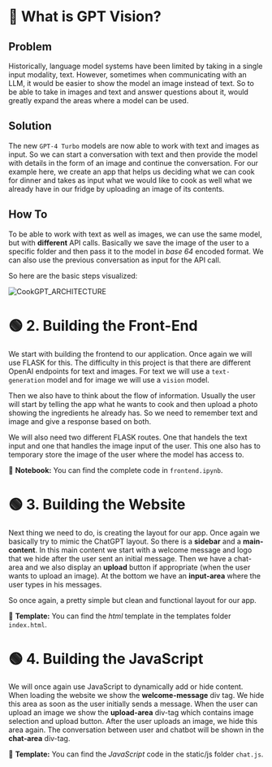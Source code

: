 # 🔴 What is GPT Vision?

## Problem
Historically, language model systems have been limited by taking in a single input modality, text. However, sometimes when communicating with an LLM, it would be easier to show the model an image instead of text. So to be able to take in images and text and answer questions about it, would greatly expand the areas where a model can be used.

## Solution
The new `GPT-4 Turbo` models are now able to work with text and images as input. So we can start a conversation with text and then provide the model with details in the form of an image and continue the conversation. For our example here, we create an app that helps us deciding what we can cook for dinner and takes as input what we would like to cook as well what we already have in our fridge by uploading an image of its contents.

## How To
To be able to work with text as well as images, we can use the same model, but with **different** API calls. Basically we save the image of the user to a specific folder and then pass it to the model in *base 64* encoded format. We can also use the previous conversation as input for the API call.

So here are the basic steps visualized:

![CookGPT_ARCHITECTURE](https://github.com/Tobander/MLProject-GPTVision/assets/45336196/472b6770-40b0-4557-b15d-43f4d6269e8e)

# 🟢 2. Building the Front-End
We start with building the frontend to our application. Once again we will use FLASK for this. The difficulty in this project is that there are different OpenAI endpoints for text and images. For text we will use a `text-generation` model and for image we will use a `vision` model. 

Then we also have to think about the flow of information. Usually the user will start by telling the app what he wants to cook and then upload a photo showing the ingredients he already has. So we need to remember text and image and give a response based on both.

We will also need two different FLASK routes. One that handels the text input and one that handles the image input of the user. This one also has to temporary store the image of the user where the model has access to.

📓 **Notebook:** You can find the complete code in `frontend.ipynb`.

# 🟢 3. Building the Website
Next thing we need to do, is creating the layout for our app. Once again we basically try to mimic the ChatGPT layout. So there is a **sidebar** and a **main-content**. In this main content we start with a welcome message and logo that we hide after the user sent an initial message. Then we have a chat-area and we also display an **upload** button if appropriate (when the user wants to upload an image). At the bottom we have an **input-area** where the user types in his messages.

So once again, a pretty simple but clean and functional layout for our app.

📓 **Template:** You can find the *html* template in the templates folder `index.html`.

# 🟢 4. Building the JavaScript
We will once again use JavaScript to dynamically add or hide content. When loading the website we show the **welcome-message** div tag. We hide this area as soon as the user initially sends a message. When the user can upload an image we show the **upload-area** div-tag which contains image selection and upload button. After the user uploads an image, we hide this area again. The conversation between user and chatbot will be shown in the **chat-area** div-tag.

📓 **Template:** You can find the *JavaScript* code in the static/js folder `chat.js`.
